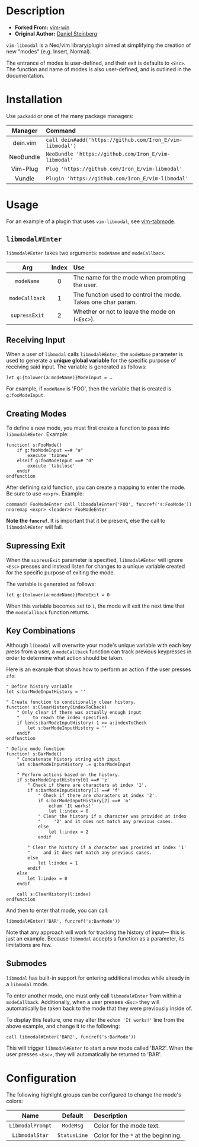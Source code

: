 # Description

* __Forked From:__ [vim-win](https://github.com/dstein64/vim-win)
* __Original Author:__ [Daniel Steinberg](https://www.dannyadam.com)

`vim-libmodal` is a Neo/vim library/plugin aimed at simplifying the creation of new "modes" (e.g. Insert, Normal).

The entrance of modes is user-defined, and their exit is defaults to `<Esc>`. The function and name of modes is also user-defined, and is outlined in the documentation.

# Installation

Use `packadd` or one of the many package managers:

| Manager   | Command                                                   |
|:---------:|:---------------------------------------------------------|
| dein.vim  | `call dein#add('https://github.com/Iron_E/vim-libmodal')` |
| NeoBundle | `NeoBundle 'https://github.com/Iron_E/vim-libmodal'`      |
| Vim-Plug  | `Plug 'https://github.com/Iron_E/vim-libmodal'`           |
| Vundle    | `Plugin 'https://github.com/Iron_E/vim-libmodal'`         |

# Usage

For an example of a plugin that uses `vim-libmodal`, see [vim-tabmode](https://github.com/Iron-E/vim-tabmode).

## `libmodal#Enter`

`libmodal#Enter` takes two arguments: `modeName` and `modeCallback`.

| Arg            | Index | Use                                                          |
|:--------------:|:-----:|:-------------------------------------------------------------|
| `modeName`     | 0     | The name for the mode when prompting the user.               |
| `modeCallback` | 1     | The function used to control the mode. Takes one char param. |
| `supressExit`  | 2     | Whether or not to leave the mode on (`<Esc>`).               |

## Receiving Input

When a user of `libmodal` calls `libmodal#Enter`, the `modeName` parameter is used to generate a __unique global variable__ for the specific purpose of receiving said input. The variable is generated as follows:

```viml
let g:{tolower(a:modeName)}ModeInput = …
```

For example, if `modeName` is 'FOO', then the variable that is created is `g:fooModeInput`.

## Creating Modes

To define a new mode, you must first create a function to pass into `libmodal#Enter`. Example:

```viml
function! s:FooMode()
	if g:fooModeInput ==# "a"
		execute 'tabnew'
	elseif g:fooModeInput ==# "d"
		execute 'tabclose'
	endif
endfunction
```

After defining said function, you can create a mapping to enter the mode. Be sure to use `<expr>`. Example:

```viml
command! FooModeEnter call libmodal#Enter('FOO', funcref('s:FooMode'))
nnoremap <expr> <leader>n FooModeEnter
```

__Note the `funcref`__. It is important that it be present, else the call to `libmodal#Enter` will fail.

## Supressing Exit

When the `supressExit` parameter is specified, `libmodal#Enter` will ignore `<Esc>` presses and instead listen for changes to a unique variable created for the specific purpose of exiting the mode.

The variable is generated as follows:

```viml
let g:{tolower(a:modeName)}ModeExit = 0
```

When this variable becomes set to `1`, the mode will exit the next time that the `modeCallback` function returns.

## Key Combinations

Although `libmodal` will overwrite your mode's unique variable with each key press from a user, a `modeCallback` function can track previous keypresses in order to determine what action should be taken.

Here is an example that shows how to perform an action if the user presses `zfo`:

```viml
" Define history variable
let s:barModeInputHistory = ''

" Create function to conditionally clear history.
function! s:ClearHistory(indexToCheck)
	" Only clear if there was actually enough input
	"     to reach the index specified.
	if len(s:barModeInputHistory)-1 >= a:indexToCheck
		let s:barModeInputHistory = ''
	endif
endfunction

" Define mode function
function! s:BarMode()
	" Concatenate history string with input
	let s:barModeInputHistory .= g:barModeInput

	" Perform actions based on the history.
	if s:barModeInputHistory[0] ==# 'z'
		" Check if there are characters at index '1'.
		if s:barModeInputHistory[1] ==# 'f'
			" Check if there are characters at index '2'.
			if s:barModeInputHistory[2] ==# 'o'
				echom 'It works!'
				let l:index = 0
			" Clear the history if a character was provided at index
			"     '2' and it does not match any previous cases.
			else
				let l:index = 2
			endif

		" Clear the history if a character was provided at index '1'
		"     and it does not match any previous cases.
		else
			let l:index = 1
		endif
	else
		let l:index = 0
	endif

	call s:ClearHistory(l:index)
endfunction
```

And then to enter that mode, you can call:

```viml
libmodal#Enter('BAR', funcref('s:BarMode'))
```

Note that any approach will work for tracking the history of input— this is just an example. Because `libmodal` accepts a function as a parameter, its limitations are few.

## Submodes

`libmodal` has built-in support for entering additional modes while already in a `libmodal` mode.

To enter another mode, one must only call `libmodal#Enter` from within a `modeCallback`. Additionally, when a user presses `<Esc>` they will automatically be taken back to the mode that they were previously inside of.

To display this feature, one may alter the `echom 'It works!'` line from the above example, and change it to the following:

```viml
call libmodal#Enter('BAR2', funcref('s:BarMode'))
```

This will trigger `libmodal#Enter` to start a new mode called 'BAR2'. When the user presses `<Esc>`, they will automatically be returned to 'BAR'.

# Configuration

The following highlight groups can be configured to change the mode's colors:

| Name             | Default      | Description                         |
|:----------------:|:------------:|:-----------------------------------|
| `LibmodalPrompt` | `ModeMsg`    | Color for the mode text.            |
| `LibmodalStar`   | `StatusLine` | Color for the `*` at the beginning. |
